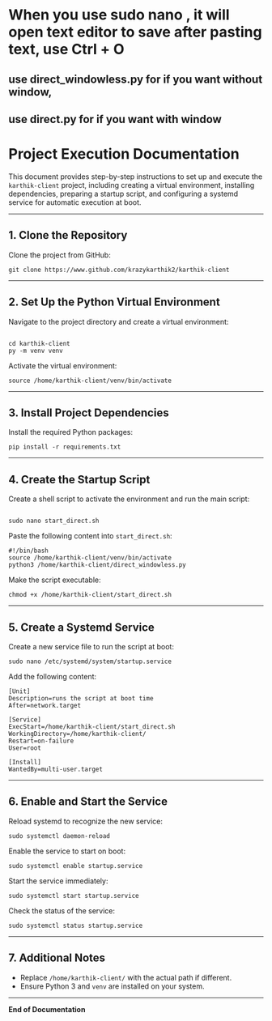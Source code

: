 # When you use sudo nano , it will open text editor to save after pasting text, use Ctrl + O

## use direct_windowless.py for if you want without window,
## use direct.py for if you want with window


# Project Execution Documentation

This document provides step-by-step instructions to set up and execute the `karthik-client` project, including creating a virtual environment, installing dependencies, preparing a startup script, and configuring a systemd service for automatic execution at boot.

---

## 1. Clone the Repository

Clone the project from GitHub:
```
git clone https://www.github.com/krazykarthik2/karthik-client
```

---

## 2. Set Up the Python Virtual Environment

Navigate to the project directory and create a virtual environment:
```

cd karthik-client
py -m venv venv
```


Activate the virtual environment:
```
source /home/karthik-client/venv/bin/activate
```


---

## 3. Install Project Dependencies

Install the required Python packages:
```
pip install -r requirements.txt
```


---

## 4. Create the Startup Script

Create a shell script to activate the environment and run the main script:
```

sudo nano start_direct.sh
```

Paste the following content into `start_direct.sh`:
```
#!/bin/bash
source /home/karthik-client/venv/bin/activate
python3 /home/karthik-client/direct_windowless.py
```
Make the script executable:

```
chmod +x /home/karthik-client/start_direct.sh
```

---

## 5. Create a Systemd Service

Create a new service file to run the script at boot:
```
sudo nano /etc/systemd/system/startup.service
```


Add the following content:
```
[Unit]
Description=runs the script at boot time
After=network.target

[Service]
ExecStart=/home/karthik-client/start_direct.sh
WorkingDirectory=/home/karthik-client/
Restart=on-failure
User=root

[Install]
WantedBy=multi-user.target
```

---

## 6. Enable and Start the Service

Reload systemd to recognize the new service:
```
sudo systemctl daemon-reload
```


Enable the service to start on boot:
```
sudo systemctl enable startup.service
```


Start the service immediately:
```
sudo systemctl start startup.service
```


Check the status of the service:
```
sudo systemctl status startup.service
```


---

## 7. Additional Notes

- Replace `/home/karthik-client/` with the actual path if different.
- Ensure Python 3 and `venv` are installed on your system.

---

**End of Documentation**
